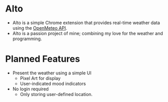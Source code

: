 # Alto

- Alto is a simple Chrome extension that provides real-time weather data using the [OpenMeteo API](https://open-meteo.com/). 
- Alto is a passion project of mine; combining my love for the weather and programming.

# Planned Features
- Present the weather using a simple UI
  - Pixel Art for display
  - User-indicated mood indicators
- No login required
  - Only storing user-defined location.
 
